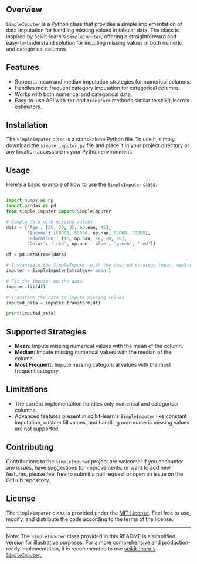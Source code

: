 ## Overview

`SimpleImputer` is a Python class that provides a simple implementation of data imputation for handling missing values in tabular data. The class is inspired by scikit-learn's `SimpleImputer`, offering a straightforward and easy-to-understand solution for imputing missing values in both numeric and categorical columns.

## Features

- Supports mean and median imputation strategies for numerical columns.
- Handles most frequent category imputation for categorical columns.
- Works with both numerical and categorical data.
- Easy-to-use API with `fit` and `transform` methods similar to scikit-learn's estimators.

## Installation

The `SimpleImputer` class is a stand-alone Python file. To use it, simply download the `simple_imputer.py` file and place it in your project directory or any location accessible in your Python environment.

## Usage

Here's a basic example of how to use the `SimpleImputer` class:

```python

import numpy as np
import pandas as pd
from simple_imputer import SimpleImputer

# Sample data with missing values
data = {'Age': [25, 30, 35, np.nan, 45],
        'Income': [50000, 55000, np.nan, 65000, 70000],
        'Education': [16, np.nan, 18, 20, 16],
        'Color': ['red', np.nan, 'blue', 'green', 'red']}

df = pd.DataFrame(data)

# Instantiate the SimpleImputer with the desired strategy (mean, median, or most_frequent)
imputer = SimpleImputer(strategy='mean')

# Fit the imputer on the data
imputer.fit(df)

# Transform the data to impute missing values
imputed_data = imputer.transform(df)

print(imputed_data)
```

## Supported Strategies

- **Mean:** Impute missing numerical values with the mean of the column.
- **Median:** Impute missing numerical values with the median of the column.
- **Most Frequent:** Impute missing categorical values with the most frequent category.

## Limitations

- The current implementation handles only numerical and categorical columns.
- Advanced features present in scikit-learn's `SimpleImputer` like constant imputation, custom fill values, and handling non-numeric missing values are not supported.

## Contributing

Contributions to the `SimpleImputer` project are welcome! If you encounter any issues, have suggestions for improvements, or want to add new features, please feel free to submit a pull request or open an issue on the GitHub repository.

## License

The `SimpleImputer` class is provided under the [MIT License](https://opensource.org/licenses/MIT). Feel free to use, modify, and distribute the code according to the terms of the license.

---
Note: The `SimpleImputer` class provided in this README is a simplified version for illustrative purposes. For a more comprehensive and production-ready implementation, it is recommended to use [scikit-learn's `SimpleImputer`.](https://scikit-learn.org/stable/modules/generated/sklearn.impute.SimpleImputer.html)
